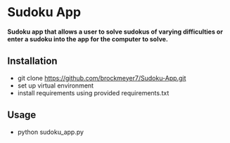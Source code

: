 # Sudoku App

**Sudoku app that allows a user to solve sudokus of varying difficulties or enter a sudoku into the app for the computer to solve.**

## Installation

- git clone https://github.com/brockmeyer7/Sudoku-App.git
- set up virtual environment
- install requirements using provided requirements.txt

## Usage

- python sudoku_app.py
